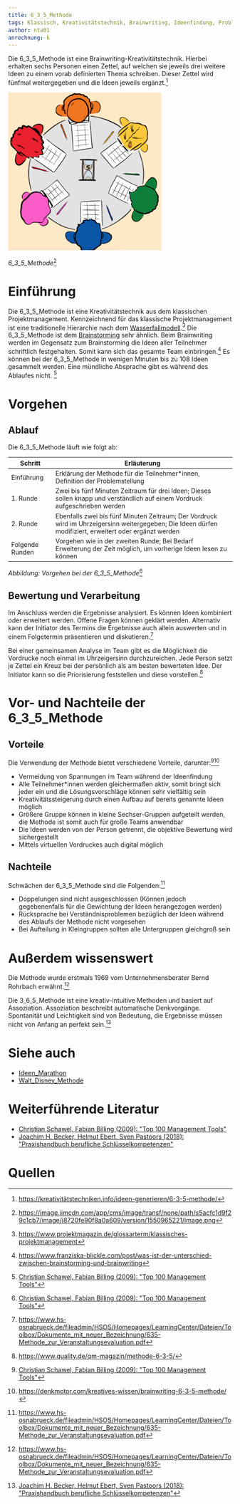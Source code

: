 ```yaml
---
title: 6_3_5_Methode
tags: Klassisch, Kreativitätstechnik, Brainwriting, Ideenfindung, Problemlösung
author: nta01
anrechnung: k 
---
```


Die 6_3_5_Methode ist eine Brainwriting-Kreativitätstechnik. Hierbei erhalten sechs Personen einen Zettel, auf welchen sie jeweils drei weitere Ideen zu einem vorab definierten Thema schreiben. Dieser Zettel wird fünfmal weitergegeben und die Ideen jeweils ergänzt.[^1]

![Abbildung](6_3_5_Methode/Bild1.png)

*6_3_5_Methode*[^3]

# Einführung

Die 6_3_5_Methode ist eine Kreativitätstechnik aus dem klassischen Projektmanagement. Kennzeichnend für das klassische Projektmanagement ist eine traditionelle Hierarchie nach dem [Wasserfallmodell](https://www.ionos.de/digitalguide/websites/web-entwicklung/wasserfallmodell/).[^9]
Die 6_3_5_Methode ist dem [Brainstorming](https://en.wiktionary.org/wiki/brainstorming) sehr ähnlich. Beim Brainwriting werden im Gegensatz zum Brainstorming die Ideen aller Teilnehmer schriftlich festgehalten. Somit kann sich das gesamte Team einbringen.[^8] Es können bei der 6_3_5_Methode in wenigen Minuten bis zu 108 Ideen gesammelt werden. Eine mündliche Absprache gibt es während des Ablaufes nicht. [^2]

# Vorgehen

## Ablauf

Die 6_3_5_Methode läuft wie folgt ab:

| Schritt   | Erläuterung | 
| ------------- | ------------- |
| Einführung  | Erklärung der Methode für die Teilnehmer*innen, Definition der Problemstellung  |
| 1. Runde  | Zwei bis fünf Minuten Zeitraum für drei Ideen; Dieses sollen knapp und verständlich auf einem Vordruck aufgeschrieben werden  |
| 2. Runde  | Ebenfalls zwei bis fünf Minuten Zeitraum; Der Vordruck wird im Uhrzeigersinn weitergegeben; Die Ideen dürfen modifiziert, erweitert oder ergänzt werden|
| Folgende Runden| Vorgehen wie in der zweiten Runde; Bei Bedarf Erweiterung der Zeit möglich, um vorherige Ideen lesen zu können |

*Abbildung: Vorgehen bei der 6_3_5_Methode*[^2]

## Bewertung und Verarbeitung

Im Anschluss werden die Ergebnisse analysiert. Es können Ideen kombiniert oder erweitert werden. Offene Fragen können geklärt werden. 
Alternativ kann der Initiator des Termins die Ergebnisse auch allein auswerten und in einem Folgetermin präsentieren und diskutieren.[^6]

Bei einer gemeinsamen Analyse im Team gibt es die Möglichkeit die Vordrucke noch einmal im Uhrzeigersinn durchzureichen. Jede Person setzt je Zettel ein Kreuz bei der persönlich als am besten bewerteten Idee. Der Initiator kann so die Priorisierung feststellen und diese vorstellen.[^7]

# Vor- und Nachteile der 6_3_5_Methode

## Vorteile

Die Verwendung der Methode bietet verschiedene Vorteile, darunter:[^2][^4]

* Vermeidung von Spannungen im Team während der Ideenfindung
* Alle Teilnehmer*innen werden gleichermaßen aktiv, somit bringt sich jeder ein und die Lösungsvorschläge können sehr vielfältig sein
* Kreativitätssteigerung durch einen Aufbau auf bereits genannte Ideen möglich
* Größere Gruppe können in kleine Sechser-Gruppen aufgeteilt werden, die Methode ist somit auch für große Teams anwendbar
* Die Ideen werden von der Person getrennt, die objektive Bewertung wird sichergestellt
* Mittels virtuellen Vordruckes auch digital möglich 

## Nachteile

Schwächen der 6_3_5_Methode sind die Folgenden:[^6]

* Doppelungen sind nicht ausgeschlossen (Können jedoch gegebenenfalls für die Gewichtung der Ideen herangezogen werden)
* Rücksprache bei Verständnisproblemen bezüglich der Ideen während des Ablaufs der Methode nicht vorgesehen
* Bei Aufteilung in Kleingruppen sollten alle Untergruppen gleichgroß sein

# Außerdem wissenswert

Die Methode wurde erstmals 1969 vom Unternehmensberater Bernd Rohrbach erwähnt.[^6]

Die 3_6_5_Methode ist eine kreativ-intuitive Methoden und basiert auf Assoziation. Assoziation beschreibt automatische Denkvorgänge.
Spontanität und Leichtigkeit sind von Bedeutung, die Ergebnisse müssen nicht von Anfang an perfekt sein.[^5]

# Siehe auch

* [Ideen_Marathon](Ideen_Marathon.md)
* [Walt_Disney_Methode](Walt_Disney_Methode.md)

# Weiterführende Literatur

* [Christian Schawel, Fabian Billing (2009): "Top 100 Management Tools"](https://link.springer.com/content/pdf/10.1007%2F978-3-8349-8185-1.pdf)
* [Joachim H. Becker, Helmut Ebert, Sven Pastoors (2018): "Praxishandbuch berufliche Schlüsselkompetenzen"](https://link.springer.com/content/pdf/10.1007%2F978-3-662-54925-4_11.pdf)

# Quellen

[^1]: https://kreativitätstechniken.info/ideen-generieren/6-3-5-methode/
[^2]: [Christian Schawel, Fabian Billing (2009): "Top 100 Management Tools"](https://link.springer.com/content/pdf/10.1007%2F978-3-8349-8185-1.pdf)
[^3]: https://image.jimcdn.com/app/cms/image/transf/none/path/s5acfc1d9f29c1cb7/image/i8720fe90f8a0a609/version/1550965221/image.png
[^4]: https://denkmotor.com/kreatives-wissen/brainwriting-6-3-5-methode/
[^5]: [Joachim H. Becker, Helmut Ebert, Sven Pastoors (2018): "Praxishandbuch berufliche Schlüsselkompetenzen"](https://link.springer.com/content/pdf/10.1007%2F978-3-662-54925-4_11.pdf)
[^6]: https://www.hs-osnabrueck.de/fileadmin/HSOS/Homepages/LearningCenter/Dateien/Toolbox/Dokumente_mit_neuer_Bezeichnung/635-Methode_zur_Veranstaltungsevaluation.pdf
[^7]: https://www.quality.de/qm-magazin/methode-6-3-5/
[^8]: https://www.franziska-blickle.com/post/was-ist-der-unterschied-zwischen-brainstorming-und-brainwriting
[^9]: https://www.projektmagazin.de/glossarterm/klassisches-projektmanagement


